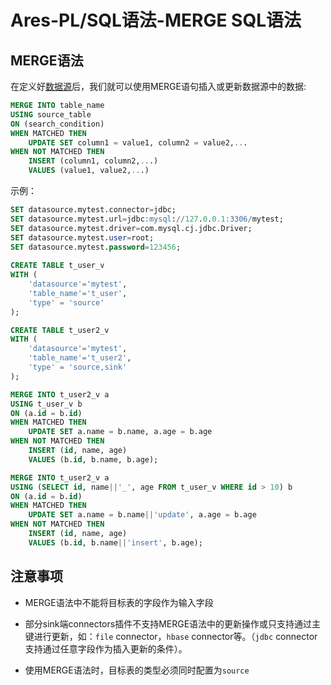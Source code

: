# Ares-PL/SQL语法-MERGE SQL语法

## MERGE语法

在定义好[数据源](datasource.md)后，我们就可以使用MERGE语句插入或更新数据源中的数据:

```sql
MERGE INTO table_name
USING source_table
ON (search_condition)
WHEN MATCHED THEN
    UPDATE SET column1 = value1, column2 = value2,...
WHEN NOT MATCHED THEN
    INSERT (column1, column2,...)
    VALUES (value1, value2,...)
```

示例：

```sql
SET datasource.mytest.connector=jdbc;
SET datasource.mytest.url=jdbc:mysql://127.0.0.1:3306/mytest;
SET datasource.mytest.driver=com.mysql.cj.jdbc.Driver;
SET datasource.mytest.user=root;
SET datasource.mytest.password=123456;
    
CREATE TABLE t_user_v
WITH (
    'datasource'='mytest',
    'table_name'='t_user',
    'type' = 'source'
);

CREATE TABLE t_user2_v
WITH (
    'datasource'='mytest',
    'table_name'='t_user2',
    'type' = 'source,sink'
);

MERGE INTO t_user2_v a
USING t_user_v b
ON (a.id = b.id)
WHEN MATCHED THEN
    UPDATE SET a.name = b.name, a.age = b.age
WHEN NOT MATCHED THEN
    INSERT (id, name, age)
    VALUES (b.id, b.name, b.age);

MERGE INTO t_user2_v a
USING (SELECT id, name||'_', age FROM t_user_v WHERE id > 10) b
ON (a.id = b.id)
WHEN MATCHED THEN
    UPDATE SET a.name = b.name||'update', a.age = b.age
WHEN NOT MATCHED THEN
    INSERT (id, name, age)
    VALUES (b.id, b.name||'insert', b.age);
```

## 注意事项

- MERGE语法中不能将目标表的字段作为输入字段

- 部分sink端connectors插件不支持MERGE语法中的更新操作或只支持通过主键进行更新，如：`file` connector，`hbase` connector等。（`jdbc` connector支持通过任意字段作为插入更新的条件）。

- 使用MERGE语法时，目标表的类型必须同时配置为`source` 